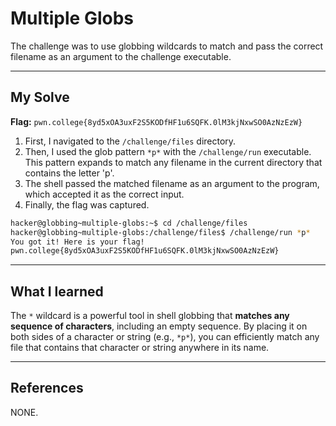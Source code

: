 # Multiple Globs

The challenge was to use globbing wildcards to match and pass the correct filename as an argument to the challenge executable.

-----

## My Solve

**Flag:** `pwn.college{8yd5xOA3uxF2S5KODfHF1u6SQFK.0lM3kjNxwSO0AzNzEzW}`

1.  First, I navigated to the `/challenge/files` directory.
2.  Then, I used the glob pattern `*p*` with the `/challenge/run` executable. This pattern expands to match any filename in the current directory that contains the letter 'p'.
3.  The shell passed the matched filename as an argument to the program, which accepted it as the correct input.
4.  Finally, the flag was captured.

<!-- end list -->

```bash
hacker@globbing~multiple-globs:~$ cd /challenge/files
hacker@globbing~multiple-globs:/challenge/files$ /challenge/run *p*
You got it! Here is your flag!
pwn.college{8yd5xOA3uxF2S5KODfHF1u6SQFK.0lM3kjNxwSO0AzNzEzW}
```

-----

## What I learned

The `*` wildcard is a powerful tool in shell globbing that **matches any sequence of characters**, including an empty sequence. By placing it on both sides of a character or string (e.g., `*p*`), you can efficiently match any file that contains that character or string anywhere in its name.

-----

## References

NONE.